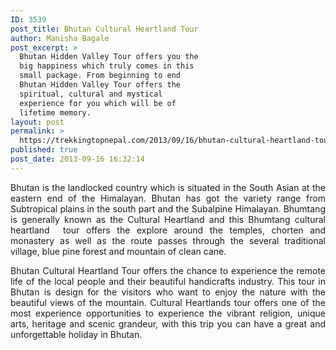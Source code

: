 ```yaml
---
ID: 3539
post_title: Bhutan Cultural Heartland Tour
author: Manisha Bagale
post_excerpt: >
  Bhutan Hidden Valley Tour offers you the
  big happiness which truly comes in this
  small package. From beginning to end
  Bhutan Hidden Valley Tour offers the
  spiritual, cultural and mystical
  experience for you which will be of
  lifetime memory.
layout: post
permalink: >
  https://trekkingtopnepal.com/2013/09/16/bhutan-cultural-heartland-tour/
published: true
post_date: 2013-09-16 16:32:14
---
```

<p style="text-align: justify;">Bhutan is the landlocked country which is situated in the South Asian at the eastern end of the Himalayan. Bhutan has got the variety range from Subtropical plains in the south part and the Subalpine Himalayan. Bhumtang is generally known as the Cultural Heartland and this Bhumtang cultural heartland  tour offers the explore around the temples, chorten and monastery as well as the route passes through the several traditional village, blue pine forest and mountain of clean cane.</p>
<p style="text-align: justify;">Bhutan Cultural Heartland Tour offers the chance to experience the remote life of the local people and their beautiful handicrafts industry. This tour in Bhutan is design for the visitors who want to enjoy the nature with the beautiful views of the mountain. Cultural Heartlands tour offers one of the most experience opportunities to experience the vibrant religion, unique arts, heritage and scenic grandeur, with this trip you can have a great and unforgettable holiday in Bhutan.</p>